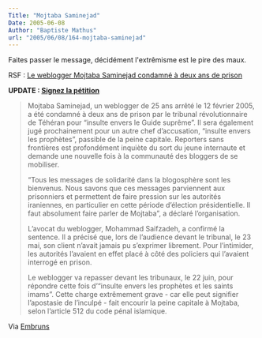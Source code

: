 ```yaml
---
Title: "Mojtaba Saminejad"
Date: 2005-06-08
Author: "Baptiste Mathus"
url: "2005/06/08/164-mojtaba-saminejad"
---
```




Faites passer le message, décidément l'extrêmisme est le pire des maux.

RSF : [Le weblogger Mojtaba Saminejad condamné à deux ans de
prison](http://www.rsf.org/article.php3?id_article=12563)

**UPDATE : [Signez la
pétition](http://www.iabolish.com/campaigns/campaign.php?id=Motjaba)**

> Mojtaba Saminejad, un weblogger de 25 ans arrêté le 12 février 2005, a
> été condamné à deux ans de prison par le tribunal révolutionnaire de
> Téhéran pour “insulte envers le Guide suprême”. Il sera également jugé
> prochainement pour un autre chef d’accusation, “insulte envers les
> prophètes”, passible de la peine capitale. Reporters sans frontières
> est profondément inquiète du sort du jeune internaute et demande une
> nouvelle fois à la communauté des bloggers de se mobiliser.
>
> “Tous les messages de solidarité dans la blogosphère sont les
> bienvenus. Nous savons que ces messages parviennent aux prisonniers et
> permettent de faire pression sur les autorités iraniennes, en
> particulier en cette période d’élection présidentielle. Il faut
> absolument faire parler de Mojtaba”, a déclaré l’organisation.
>
> L’avocat du weblogger, Mohammad Saifzadeh, a confirmé la sentence. Il
> a précisé que, lors de l’audience devant le tribunal, le 23 mai, son
> client n’avait jamais pu s’exprimer librement. Pour l’intimider, les
> autorités l’avaient en effet placé à côté des policiers qui l’avaient
> interrogé en prison.
>
> Le weblogger va repasser devant les tribunaux, le 22 juin, pour
> répondre cette fois d’“insulte envers les prophètes et les saints
> imams”. Cette charge extrêmement grave - car elle peut signifier
> l’apostasie de l’inculpé - fait encourir la peine capitale à Mojtaba,
> selon l’article 512 du code pénal islamique.

Via [Embruns](http://embruns.net/actus_et_opinions/002534.html)

